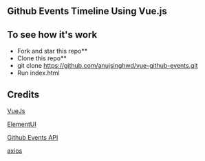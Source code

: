 ## Github Events Timeline Using Vue.js

## To see how it's work

- Fork and star this repo**
- Clone this repo**
- git clone https://github.com/anujsinghwd/vue-github-events.git
- Run index.html


## Credits

[VueJs](https://vuejs.org/)

[ElementUI](https://element.eleme.io/)

[Github Events API](https://developer.github.com/v3/activity/events/)

[axios](https://github.com/axios/axios)